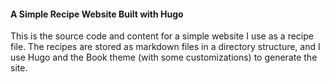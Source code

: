 #### A Simple Recipe Website Built with Hugo

This is the source code and content for a simple website I use as a recipe file. The recipes are stored as markdown files in a directory structure, and I use Hugo and the Book theme (with some customizations) to generate the site.
